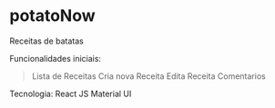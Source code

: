 # potatoNow
Receitas de batatas

Funcionalidades iniciais:
>Lista de Receitas
>Cria nova Receita
>Edita Receita
>Comentarios

Tecnologia: 
React JS
Material UI
